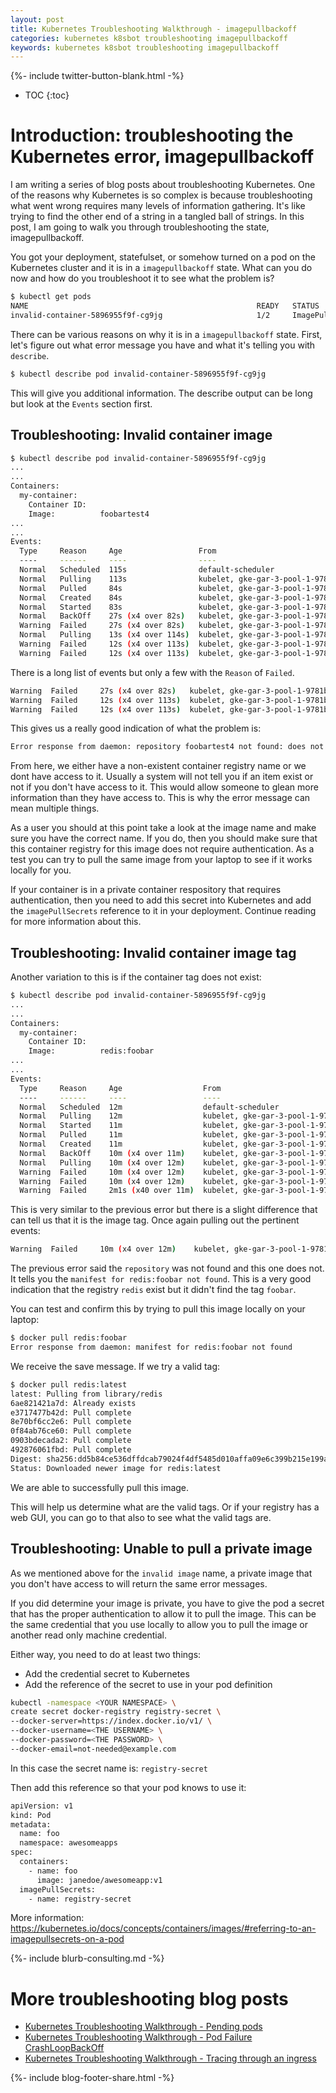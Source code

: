 ```yaml
---
layout: post
title: Kubernetes Troubleshooting Walkthrough - imagepullbackoff
categories: kubernetes k8sbot troubleshooting imagepullbackoff
keywords: kubernetes k8sbot troubleshooting imagepullbackoff
---
```

{%- include twitter-button-blank.html -%}

* TOC
{:toc}

# Introduction: troubleshooting the Kubernetes error, imagepullbackoff

I am writing a series of blog posts about troubleshooting Kubernetes. One of the reasons why Kubernetes is so complex is because troubleshooting what went wrong requires many levels of information gathering. It's like trying to find the other end of a string in a tangled ball of strings. In this post, I am going to walk you through troubleshooting the state, imagepullbackoff.

You got your deployment, statefulset, or somehow turned on a pod on the Kubernetes
cluster and it is in a `imagepullbackoff` state.  What can you do now and how do you troubleshoot
it to see what the problem is?

```bash
$ kubectl get pods
NAME                                                   READY   STATUS             RESTARTS   AGE
invalid-container-5896955f9f-cg9jg                     1/2     ImagePullBackOff   0          21h
```

There can be various reasons on why it is in a `imagepullbackoff` state.  First, let's figure out what error message you have and what it's telling you with `describe`.

```bash
$ kubectl describe pod invalid-container-5896955f9f-cg9jg
```

This will give you additional information.  The describe output can be long but look
at the `Events` section first.

## Troubleshooting: Invalid container image

```bash
$ kubectl describe pod invalid-container-5896955f9f-cg9jg
...
...
Containers:
  my-container:
    Container ID:   
    Image:          foobartest4
...
...
Events:
  Type     Reason     Age                 From                                     Message
  ----     ------     ----                ----                                     -------
  Normal   Scheduled  115s                default-scheduler                        Successfully assigned dev-k8sbot-test-pods/invalid-container-5896955f9f-r6sgz to gke-gar-3-pool-1-9781becc-gc8h
  Normal   Pulling    113s                kubelet, gke-gar-3-pool-1-9781becc-gc8h  pulling image "gcr.io/google_containers/echoserver:1.0"
  Normal   Pulled     84s                 kubelet, gke-gar-3-pool-1-9781becc-gc8h  Successfully pulled image "gcr.io/google_containers/echoserver:1.0"
  Normal   Created    84s                 kubelet, gke-gar-3-pool-1-9781becc-gc8h  Created container
  Normal   Started    83s                 kubelet, gke-gar-3-pool-1-9781becc-gc8h  Started container
  Normal   BackOff    27s (x4 over 82s)   kubelet, gke-gar-3-pool-1-9781becc-gc8h  Back-off pulling image "foobartest4"
  Warning  Failed     27s (x4 over 82s)   kubelet, gke-gar-3-pool-1-9781becc-gc8h  Error: ImagePullBackOff
  Normal   Pulling    13s (x4 over 114s)  kubelet, gke-gar-3-pool-1-9781becc-gc8h  pulling image "foobartest4"
  Warning  Failed     12s (x4 over 113s)  kubelet, gke-gar-3-pool-1-9781becc-gc8h  Failed to pull image "foobartest4": rpc error: code = Unknown desc = Error response from daemon: repository foobartest4 not found: does not exist or no pull access
  Warning  Failed     12s (x4 over 113s)  kubelet, gke-gar-3-pool-1-9781becc-gc8h  Error: ErrImagePull
```

There is a long list of events but only a few with the `Reason` of `Failed`.

```bash
Warning  Failed     27s (x4 over 82s)   kubelet, gke-gar-3-pool-1-9781becc-gc8h  Error: ImagePullBackOff
Warning  Failed     12s (x4 over 113s)  kubelet, gke-gar-3-pool-1-9781becc-gc8h  Failed to pull image "foobartest4": rpc error: code = Unknown desc = Error response from daemon: repository foobartest4 not found: does not exist or no pull access
Warning  Failed     12s (x4 over 113s)  kubelet, gke-gar-3-pool-1-9781becc-gc8h  Error: ErrImagePull
```

This gives us a really good indication of what the problem is:

```bash
Error response from daemon: repository foobartest4 not found: does not exist or no pull access
```

From here, we either have a non-existent container registry name or we dont have access to it.
Usually a system will not tell you if an item exist or not if you don't have access to it.  This
would allow someone to glean more information than they have access to.  This is why the error
message can mean multiple things.

As a user you should at this point take a look at the image name and make sure you have the
correct name.  If you do, then you should make sure that this container registry for this
image does not require authentication.  As a test you can try to pull the same image from your laptop
to see if it works locally for you.

If your container is in a private container respository that requires authentication, then you need to add this secret into Kubernetes and add the `imagePullSecrets` reference to it in your deployment.  Continue reading for more information about this.

## Troubleshooting: Invalid container image tag

Another variation to this is if the container tag does not exist:

```bash
$ kubectl describe pod invalid-container-5896955f9f-cg9jg
...
...
Containers:
  my-container:
    Container ID:   
    Image:          redis:foobar
...
...
Events:
  Type     Reason     Age                  From                                     Message
  ----     ------     ----                 ----                                     -------
  Normal   Scheduled  12m                  default-scheduler                        Successfully assigned dev-k8sbot-test-pods/invalid-container-tag-85d478dfbd-hddzg to gke-gar-3-pool-1-9781becc-bdb3
  Normal   Pulling    12m                  kubelet, gke-gar-3-pool-1-9781becc-bdb3  pulling image "gcr.io/google_containers/echoserver:1.0"
  Normal   Started    11m                  kubelet, gke-gar-3-pool-1-9781becc-bdb3  Started container
  Normal   Pulled     11m                  kubelet, gke-gar-3-pool-1-9781becc-bdb3  Successfully pulled image "gcr.io/google_containers/echoserver:1.0"
  Normal   Created    11m                  kubelet, gke-gar-3-pool-1-9781becc-bdb3  Created container
  Normal   BackOff    10m (x4 over 11m)    kubelet, gke-gar-3-pool-1-9781becc-bdb3  Back-off pulling image "redis:foobar"
  Normal   Pulling    10m (x4 over 12m)    kubelet, gke-gar-3-pool-1-9781becc-bdb3  pulling image "redis:foobar"
  Warning  Failed     10m (x4 over 12m)    kubelet, gke-gar-3-pool-1-9781becc-bdb3  Error: ErrImagePull
  Warning  Failed     10m (x4 over 12m)    kubelet, gke-gar-3-pool-1-9781becc-bdb3  Failed to pull image "redis:foobar": rpc error: code = Unknown desc = Error response from daemon: manifest for redis:foobar not found
  Warning  Failed     2m1s (x40 over 11m)  kubelet, gke-gar-3-pool-1-9781becc-bdb3  Error: ImagePullBackOff

```

This is very similar to the previous error but there is a slight difference that can tell us
that it is the image tag.  Once again pulling out the pertinent events:

```bash
Warning  Failed     10m (x4 over 12m)    kubelet, gke-gar-3-pool-1-9781becc-bdb3  Failed to pull image "redis:foobar": rpc error: code = Unknown desc = Error response from daemon: manifest for redis:foobar not found
```

The previous error said the `repository` was not found and this one does not.  It tells
you the `manifest for redis:foobar not found`.  This is a very good indication that the
registry `redis` exist but it didn't find the tag `foobar`.

You can test and confirm this by trying to pull this image locally on your laptop:

```bash
$ docker pull redis:foobar
Error response from daemon: manifest for redis:foobar not found
```

We receive the save message.  If we try a valid tag:

```bash
$ docker pull redis:latest
latest: Pulling from library/redis
6ae821421a7d: Already exists
e3717477b42d: Pull complete
8e70bf6cc2e6: Pull complete
0f84ab76ce60: Pull complete
0903bdecada2: Pull complete
492876061fbd: Pull complete
Digest: sha256:dd5b84ce536dffdcab79024f4df5485d010affa09e6c399b215e199a0dca38c4
Status: Downloaded newer image for redis:latest
```

We are able to successfully pull this image.

This will help us determine what are the valid tags.  Or if your registry has a web
GUI, you can go to that also to see what the valid tags are.

## Troubleshooting: Unable to pull a private image
As we mentioned above for the `invalid image` name, a private image that you don't
have access to will return the same error messages.

If you did determine your image is private, you have to give the pod a secret that
has the proper authentication to allow it to pull the image.  This can be the same
credential that you use locally to allow you to pull the image or another read only
machine credential.

Either way, you need to do at least two things:
* Add the credential secret to Kubernetes
* Add the reference of the secret to use in your pod definition

```bash
kubectl -namespace <YOUR NAMESPACE> \
create secret docker-registry registry-secret \
--docker-server=https://index.docker.io/v1/ \
--docker-username=<THE USERNAME> \
--docker-password=<THE PASSWORD> \
--docker-email=not-needed@example.com
```

In this case the secret name is: `registry-secret`

Then add this reference so that your pod knows to use it:

```bash
apiVersion: v1
kind: Pod
metadata:
  name: foo
  namespace: awesomeapps
spec:
  containers:
    - name: foo
      image: janedoe/awesomeapp:v1
  imagePullSecrets:
    - name: registry-secret
```

More information: <a href="https://kubernetes.io/docs/concepts/containers/images/#referring-to-an-imagepullsecrets-on-a-pod">https://kubernetes.io/docs/concepts/containers/images/#referring-to-an-imagepullsecrets-on-a-pod</a>

{%- include blurb-consulting.md -%}

# More troubleshooting blog posts

* <A HREF="https://managedkube.com/kubernetes/k8sbot/troubleshooting/pending/pod/2019/02/22/pending-pod.html">Kubernetes Troubleshooting Walkthrough - Pending pods</a>
* <A HREF="https://managedkube.com/kubernetes/pod/failure/crashloopbackoff/k8sbot/troubleshooting/2019/02/12/pod-failure-crashloopbackoff.html">Kubernetes Troubleshooting Walkthrough - Pod Failure CrashLoopBackOff</a>
* <A HREF="https://managedkube.com/kubernetes/trace/ingress/service/port/not/matching/pod/k8sbot/2019/02/13/trace-ingress.html">Kubernetes Troubleshooting Walkthrough - Tracing through an ingress</a>

<!-- Blog footer share -->
{%- include blog-footer-share.html -%}

